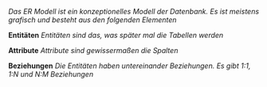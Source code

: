 *Das ER Modell ist ein konzeptionelles Modell der Datenbank. Es ist meistens grafisch und besteht aus den folgenden Elementen*

**Entitäten**
*Entitäten sind das, was später mal die Tabellen werden*

**Attribute**
*Attribute sind gewissermaßen die Spalten*

**Beziehungen**
*Die Entitäten haben untereinander Beziehungen. Es gibt 1:1, 1:N und N:M Beziehungen*


